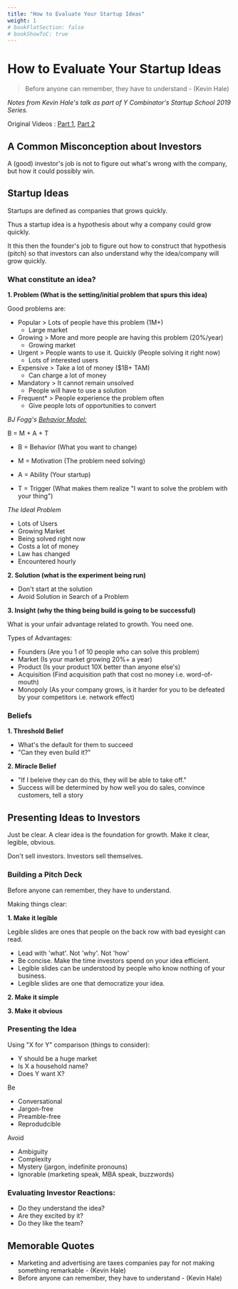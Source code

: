 ```yaml
---
title: "How to Evaluate Your Startup Ideas"
weight: 1
# bookFlatSection: false
# bookShowToC: true
---
```


# How to Evaluate Your Startup Ideas
> Before anyone can remember, they have to understand - (Kevin Hale)


*Notes from Kevin Hale's talk as part of Y Combinator's Startup School 2019 Series.* 

Original Videos : [Part 1](https://www.youtube.com/watch?v=DOtCl5PU8F0), [Part 2](https://www.youtube.com/watch?v=17XZGUX_9iM)

## A Common Misconception about Investors

A (good) investor's job is not to figure out what's wrong with the company, but how it could possibly win.

## Startup Ideas
Startups are defined as companies that grows quickly. 

Thus a startup idea is a hypothesis about why a company could grow quickly. 

It this then the founder's job to figure out how to construct that hypothesis (pitch) so that investors can also understand why the idea/company will grow quickly.

### What constitute an idea?

**1. Problem (What is the setting/initial problem that spurs this idea)**

Good problems are:

- Popular > Lots of people have this problem (1M+)
  - Large market
- Growing > More and more people are having this problem (20%/year)
  - Growing market
- Urgent > People wants to use it. Quickly (People solving it right now)
  - Lots of interested users
- Expensive > Take a lot of money ($1B+ TAM)
  - Can charge a lot of money
- Mandatory > It cannot remain unsolved
  - People will have to use a solution
- Frequent* > People experience the problem often
  - Give people lots of opportunities to convert

_BJ Fogg's_ [_Behavior Model:_](https://www.behaviormodel.org/)

B = M + A + T

- B = Behavior (What you want to change)

- M = Motivation (The problem need solving)

- A = Ability (Your startup)

- T = Trigger (What makes them realize "I want to solve the problem with your thing") 

_The Ideal Problem_

- Lots of Users
- Growing Market
- Being solved right now
- Costs a lot of money
- Law has changed
- Encountered hourly

**2. Solution (what is the experiment being run)**

- Don't start at the solution
- Avoid Solution in Search of a Problem

**3. Insight (why the thing being build is going to be successful)**

What is your unfair advantage related to growth. You need one.

Types of Advantages:

- Founders (Are you 1 of 10 people who can solve this problem)
- Market (Is your market growing 20%+ a year)
- Product (Is your product 10X better than anyone else's)
- Acquisition (Find acquisition path that cost no money i.e. word-of-mouth)
- Monopoly (As your company grows, is it harder for you to be defeated by your competitors i.e. network effect)

### Beliefs

**1. Threshold Belief**
- What's the default for them to succeed
- "Can they even build it?"

**2. Miracle Belief**
- "If I beleive they can do this, they will be able to take off."
- Success will be determined by how well you do sales, convince customers, tell a story

## Presenting Ideas to Investors

Just be clear. A clear idea is the foundation for growth. Make it clear, legible, obvious.

Don't sell investors. Investors sell themselves.

### Building a Pitch Deck

Before anyone can remember, they have to understand.

Making things clear:

**1. Make it legible**

Legible slides are ones that people on the back row with bad eyesight can read. 

- Lead with 'what'. Not 'why'. Not 'how'
- Be concise. Make the time investors spend on your idea efficient.
- Legible slides can be understood by people who know nothing of your business.
- Legible slides are one that democratize your idea.

**2. Make it simple**


**3. Make it obvious**

### Presenting the Idea

Using "X for Y" comparison (things to consider):

- Y should be a huge market
- Is X a household name?
- Does Y want X?

Be

- Conversational
- Jargon-free
- Preamble-free
- Reprodudcible

Avoid

- Ambiguity
- Complexity
- Mystery (jargon, indefinite pronouns)
- Ignorable (marketing speak, MBA speak, buzzwords) 


### Evaluating Investor Reactions:

- Do they understand the idea?
- Are they excited by it?
- Do they like the team?

## Memorable Quotes


- Marketing and advertising are taxes companies pay for not making something remarkable - (Kevin Hale)
- Before anyone can remember, they have to understand - (Kevin Hale)
